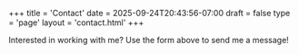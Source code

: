 +++
title = 'Contact'
date = 2025-09-24T20:43:56-07:00
draft = false
type = 'page'
layout = 'contact.html'
+++

Interested in working with me? Use the form above to send me a message!